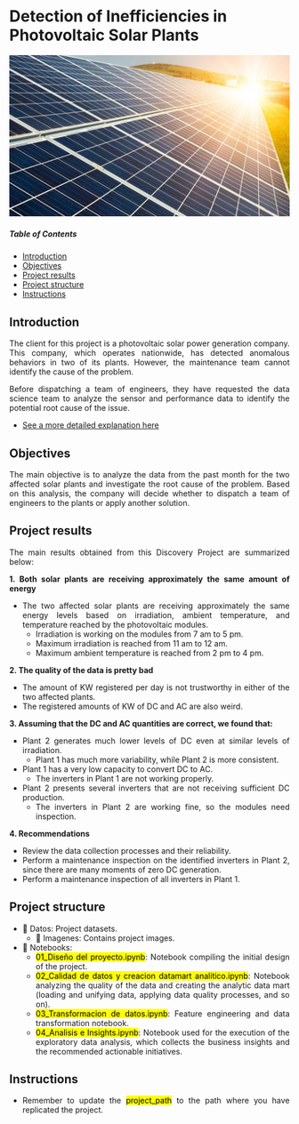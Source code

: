 # Detection of Inefficiencies in Photovoltaic Solar Plants

![featured](https://github.com/pabloelt/detection-inefficiencies-photovoltaic-solar-plants//blob/main/Datos/Imagenes/featured.jpg?raw=true)

##### Table of Contents 
* [Introduction](#introduction)
* [Objectives](#objectives)
* [Project results](#project-results)
* [Project structure](#project-structure)
* [Instructions](#instructions)

<div align="justify"> 
 
## Introduction

The client for this project is a photovoltaic solar power generation company. This company, which operates nationwide, has detected anomalous behaviors in two of its plants. However, the maintenance team cannot identify the cause of the problem.

Before dispatching a team of engineers, they have requested the data science team to analyze the sensor and performance data to identify the potential root cause of the issue.

 * [See a more detailed explanation here](https://pabloelt.github.io/project/project2/)

## Objectives

The main objective is to analyze the data from the past month for the two affected solar plants and investigate the root cause of the problem. Based on this analysis, the company will decide whether to dispatch a team of engineers to the plants or apply another solution.

## Project results

The main results obtained from this Discovery Project are summarized below:

**1. Both solar plants are receiving approximately the same amount of energy**
* The two affected solar plants are receiving approximately the same energy levels based on irradiation, ambient temperature, and temperature reached by the photovoltaic modules.
  * Irradiation is working on the modules from 7 am to 5 pm.
  * Maximum irradiation is reached from 11 am to 12 am.
  * Maximum ambient temperature is reached from 2 pm to 4 pm.

**2. The quality of the data is pretty bad**
* The amount of KW registered per day is not trustworthy in either of the two affected plants.
* The registered amounts of KW of DC and AC are also weird.

**3. Assuming that the DC and AC quantities are correct, we found that:**
* Plant 2 generates much lower levels of DC even at similar levels of irradiation.
  * Plant 1 has much more variability, while Plant 2 is more consistent.
* Plant 1 has a very low capacity to convert DC to AC.
  * The inverters in Plant 1 are not working properly.
* Plant 2 presents several inverters that are not receiving sufficient DC production.
  * The inverters in Plant 2 are working fine, so the modules need inspection. 
  
**4. Recommendations**
* Review the data collection processes and their reliability.
* Perform a maintenance inspection on the identified inverters in Plant 2, since there are many moments of zero DC generation.
* Perform a maintenance inspection of all inverters in Plant 1.

## Project structure

* 📁 Datos: Project datasets.
  * 📁 Imagenes: Contains project images.
* 📁 Notebooks:
  * <mark>01_Diseño del proyecto.ipynb</mark>: Notebook compiling the initial design of the project.
  * <mark>02_Calidad de datos y creacion datamart analitico.ipynb</mark>: Notebook analyzing the quality of the data and creating the analytic data mart (loading and unifying data, applying data quality processes, and so on).
  * <mark>03_Transformacion de datos.ipynb</mark>: Feature engineering and data transformation notebook.
  * <mark>04_Analisis e Insights.ipynb</mark>: Notebook used for the execution of the exploratory data analysis, which collects the business insights and the recommended actionable initiatives.

## Instructions

* Remember to update the <mark>project_path</mark> to the path where you have replicated the project.

</div>
